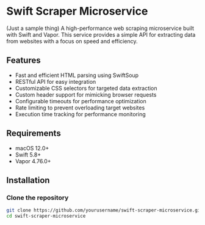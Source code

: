 # Swift Scraper Microservice
(Just a sample thing)
A high-performance web scraping microservice built with Swift and Vapor. This service provides a simple API for extracting data from websites with a focus on speed and efficiency.

## Features

- Fast and efficient HTML parsing using SwiftSoup
- RESTful API for easy integration
- Customizable CSS selectors for targeted data extraction
- Custom header support for mimicking browser requests
- Configurable timeouts for performance optimization
- Rate limiting to prevent overloading target websites
- Execution time tracking for performance monitoring

## Requirements

- macOS 12.0+
- Swift 5.8+
- Vapor 4.76.0+

## Installation

### Clone the repository

```bash
git clone https://github.com/yourusername/swift-scraper-microservice.git
cd swift-scraper-microservice
```
